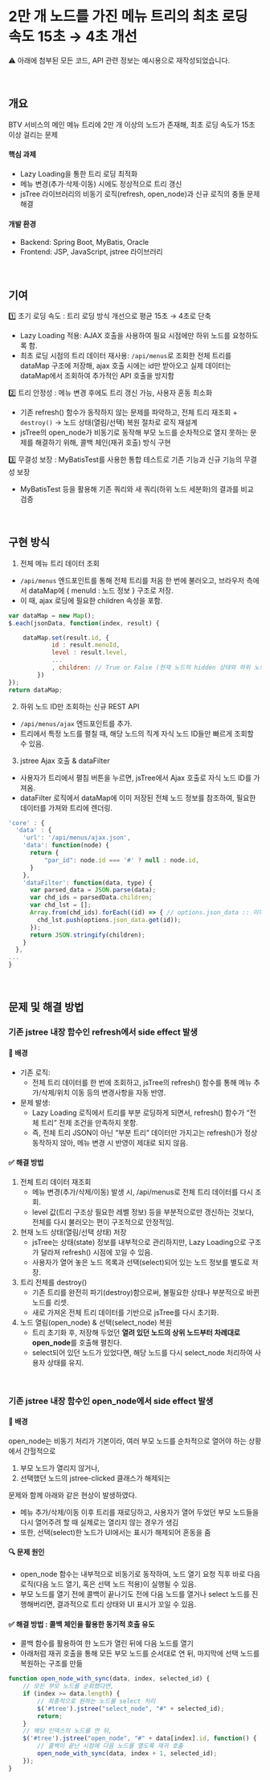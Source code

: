 # 2만 개 노드를 가진 메뉴 트리의 최초 로딩 속도 15초 → 4초 개선
⚠️ 아래에 첨부된 모든 코드, API 관련 정보는 예시용으로 재작성되었습니다.

<br>

## 개요
BTV 서비스의 메인 메뉴 트리에 2만 개 이상의 노드가 존재해, 최초 로딩 속도가 15초 이상 걸리는 문제

#### 핵심 과제
- Lazy Loading을 통한 트리 로딩 최적화
- 메뉴 변경(추가·삭제·이동) 시에도 정상적으로 트리 갱신
- jsTree 라이브러리의 비동기 로직(refresh, open_node)과 신규 로직의 충돌 문제 해결

#### 개발 환경
- Backend: Spring Boot, MyBatis, Oracle
- Frontend: JSP, JavaScript, jstree 라이브러리

<br>

## 기여
1️⃣ 초기 로딩 속도 : 트리 로딩 방식 개선으로 평균 15초 → 4초로 단축
- Lazy Loading 적용: AJAX 호출을 사용하여 필요 시점에만 하위 노드를 요청하도록 함.
- 최초 로딩 시점의 트리 데이터 재사용: `/api/menus`로 조회한 전체 트리를 dataMap 구조에 저장해, ajax 호출 시에는 id만 받아오고 실제 데이터는 dataMap에서 조회하여 추가적인 API 호출을 방지함

2️⃣ 트리 안정성 : 메뉴 변경 후에도 트리 갱신 가능, 사용자 혼동 최소화
- 기존 refresh() 함수가 동작하지 않는 문제를 파악하고, 전체 트리 재조회 + `destroy()` → 노드 상태(열림/선택) 복원 절차로 로직 재설계
- jsTree의 open_node가 비동기로 동작해 부모 노드를 순차적으로 열지 못하는 문제를 해결하기 위해, 콜백 체인(재귀 호출) 방식 구현

3️⃣ 무결성 보장 : MyBatisTest를 사용한 통합 테스트로 기존 기능과 신규 기능의 무결성 보장
- MyBatisTest 등을 활용해 기존 쿼리와 새 쿼리(하위 노드 세분화)의 결과를 비교 검증

<br>

## 구현 방식
1.	전체 메뉴 트리 데이터 조회
- `/api/menus` 엔드포인트를 통해 전체 트리를 처음 한 번에 불러오고, 브라우저 측에서 dataMap에 { menuId : 노드 정보 } 구조로 저장.
- 이 때, ajax 로딩에 필요한 children 속성을 포함.
```javascript
var dataMap = new Map();
$.each(jsonData, function(index, result) {

    dataMap.set(result.id, {
            id : result.menuId,
            level : result.level,
            ...
            , children: // True or False (현재 노드의 hidden 상태와 하위 노드의 개수에 따라 조건부로 정해짐)
        })
});
return dataMap;
```
2.	하위 노드 ID만 조회하는 신규 REST API
- `/api/menus/ajax` 엔드포인트를 추가.
- 트리에서 특정 노드를 펼칠 때, 해당 노드의 직계 자식 노드 ID들만 빠르게 조회할 수 있음.
3.	jstree Ajax 호출 & dataFilter
- 사용자가 트리에서 펼침 버튼을 누르면, jsTree에서 Ajax 호출로 자식 노드 ID를 가져옴.
- dataFilter 로직에서 dataMap에 이미 저장된 전체 노드 정보를 참조하여, 필요한 데이터를 가져와 트리에 렌더링.
```javascript
'core' : {
  'data' : {
    'url': '/api/menus/ajax.json',
    'data': function(node) {
      return {
          "par_id": node.id === '#' ? null : node.id,
      }
    },
    'dataFilter': function(data, type) {
      var parsed_data = JSON.parse(data);
      var chd_ids = parsedData.children;
      var chd_lst = [];
      Array.from(chd_ids).forEach((id) => { // options.json_data :: 이미 저장된 전체 노드 정보
        chd_lst.push(options.json_data.get(id));
      });
      return JSON.stringify(children);
    }
  },
...
}
```

<br>

## 문제 및 해결 방법
### 기존 jstree 내장 함수인 refresh에서 side effect 발생
#### 📖 배경
- 기존 로직:
    - 전체 트리 데이터를 한 번에 조회하고, jsTree의 refresh() 함수를 통해 메뉴 추가/삭제/위치 이동 등의 변경사항을 자동 반영.
- 문제 발생:
    - Lazy Loading 로직에서 트리를 부분 로딩하게 되면서, refresh() 함수가 “전체 트리” 전제 조건을 만족하지 못함.
    - 즉, 전체 트리 JSON이 아닌 “부분 트리” 데이터만 가지고는 refresh()가 정상 동작하지 않아, 메뉴 변경 시 반영이 제대로 되지 않음.

#### ✅ 해결 방법
1.	전체 트리 데이터 재조회
    - 메뉴 변경(추가/삭제/이동) 발생 시, /api/menus로 전체 트리 데이터를 다시 조회.
    - level 값(트리 구조상 필요한 레벨 정보) 등을 부분적으로만 갱신하는 것보다, 전체를 다시 불러오는 편이 구조적으로 안정적임.
2.	현재 노드 상태(열림/선택 상태) 저장
    - jsTree는 상태(state) 정보를 내부적으로 관리하지만, Lazy Loading으로 구조가 달라져 refresh() 시점에 꼬일 수 있음.
    - 사용자가 열어 놓은 노드 목록과 선택(select)되어 있는 노드 정보를 별도로 저장.
3.	트리 전체를 destroy()
    - 기존 트리를 완전히 파기(destroy)함으로써, 불필요한 상태나 부분적으로 바뀐 노드를 리셋.
    - 새로 가져온 전체 트리 데이터를 기반으로 jsTree를 다시 초기화.
4.	노드 열림(open_node) & 선택(select_node) 복원
    - 트리 초기화 후, 저장해 두었던 **열려 있던 노드의 상위 노드부터 차례대로 open_node**를 호출해 펼친다.
    - select되어 있던 노드가 있었다면, 해당 노드를 다시 select_node 처리하여 사용자 상태를 유지.

<br>

### 기존 jstree 내장 함수인 open_node에서 side effect 발생
#### 📖 배경
open_node는 비동기 처리가 기본이라, 여러 부모 노드를 순차적으로 열어야 하는 상황에서 간헐적으로

1.	부모 노드가 열리지 않거나,
2.	선택했던 노드의 jstree-clicked 클래스가 해제되는

문제와 함께 아래와 같은 현상이 발생하였다.
- 메뉴 추가/삭제/이동 이후 트리를 재로딩하고, 사용자가 열어 두었던 부모 노드들을 다시 열어주려 할 때 실제로는 열리지 않는 경우가 생김
- 또한, 선택(select)한 노드가 UI에서는 표시가 해제되어 혼동을 줌

#### 🔍 문제 원인
- open_node 함수는 내부적으로 비동기로 동작하여, 노드 열기 요청 직후 바로 다음 로직(다음 노드 열기, 혹은 선택 노드 적용)이 실행될 수 있음.
- 부모 노드를 열기 전에 콜백이 끝나기도 전에 다음 노드를 열거나 select 노드를 진행해버리면, 결과적으로 트리 상태와 UI 표시가 꼬일 수 있음.

#### ✅ 해결 방법 : 콜백 체인을 활용한 동기적 호출 유도
- 콜백 함수를 활용하여 한 노드가 열린 뒤에 다음 노드를 열기
- 아래처럼 재귀 호출을 통해 모든 부모 노드를 순서대로 연 뒤, 마지막에 선택 노드를 복원하는 구조를 만듦
```javascript
function open_node_with_sync(data, index, selected_id) {
    // 모든 부모 노드를 순회했다면,
    if (index >= data.length) {
        // 최종적으로 원하는 노드를 select 처리
        $('#tree').jstree("select_node", "#" + selected_id);
        return;
    }
    // 해당 인덱스의 노드를 연 뒤,
    $('#tree').jstree("open_node", "#" + data[index].id, function() {
        // 콜백이 끝난 시점에 다음 노드를 열도록 재귀 호출
        open_node_with_sync(data, index + 1, selected_id);
    });
}
```

